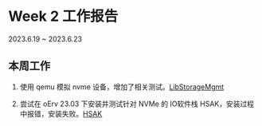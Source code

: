 # Week 2 工作报告

2023.6.19 ~ 2023.6.23

## 本周工作

1. 使用 qemu 模拟 nvme 设备，增加了相关测试。[LibStorageMgmt](https://github.com/czcheng2020/PLCT/tree/main/Reports/week1/LibStorageMgmt)

2. 尝试在 oErv 23.03 下安装并测试针对 NVMe 的 IO软件栈 HSAK，安装过程中报错，安装失败。[HSAK](https://github.com/czcheng2020/PLCT/tree/main/Reports/week2/HSAK)
